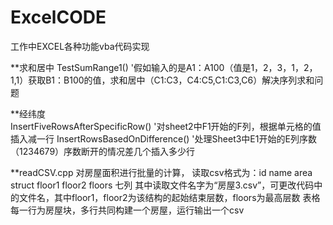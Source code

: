 # ExcelCODE
工作中EXCEL各种功能vba代码实现

**求和居中 
TestSumRange1()
'假如输入的是A1：A100（值是1，2，3，1，2，1,1）获取B1：B100的值，求和居中（C1:C3，C4:C5,C1:C3,C6）解决序列求和问题

**经纬度  
InsertFiveRowsAfterSpecificRow()
'对sheet2中F1开始的F列，根据单元格的值插入减一行
InsertRowsBasedOnDifference()
'处理Sheet3中E1开始的E列序数（1234679）序数断开的情况差几个插入多少行

**readCSV.cpp
对房屋面积进行批量的计算，
读取csv格式为：id	name	area	struct	floor1	floor2	floors 七列
其中读取文件名字为“房屋3.csv”，可更改代码中的文件名，其中floor1，floor2为该结构的起始结束层数，floors为最高层数
表格每一行为房屋块，多行共同构建一个房屋，运行输出一个csv


